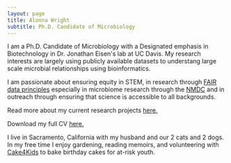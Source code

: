 ```yaml
---
layout: page
title: Alonna Wright
subtitle: Ph.D. Candidate of Microbiology
---
```


I am a Ph.D. Candidate of Microbiology with a Designated emphasis in Biotechnology in Dr. Jonathan Eisen's lab at UC Davis. My research interests are largely using publicly available datasets to understang large scale microbial relationships using bioinformatics. 

I am passionate about ensuring equity in STEM, in research through [FAIR data principles](https://www.go-fair.org/fair-principles/) especially in microbiome research through the [NMDC](https://microbiomedata.org/) and in outreach through ensuring that science is accessible to all backgrounds. 

Read more about my current research projects [here.](alonnawright.github.io)

Download my full CV [here.](alonnawright.github.io)

I live in Sacramento, California with my husband and our 2 cats and 2 dogs.  In my free time I enjoy gardening, reading memoirs, and volunteering with [Cake4Kids](cake4kids.org) to bake birthday cakes for at-risk youth. 
